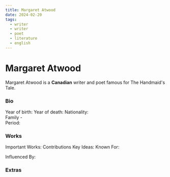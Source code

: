 ```yaml
---
title: Margaret Atwood
date: 2024-02-20
tags:
  - writer
  - writer
  - poet
  - literature
  - english
---
```

# Margaret Atwood

Margaret Atwood is a **Canadian** writer and poet famous for The Handmaid's Tale. 
### Bio
Year of birth: 
Year of death:
Nationality:  
Family -  
Period: 
### Works
Important Works: 
Contributions 
Key Ideas: 
Known For: 

Influenced By:
### Extras

